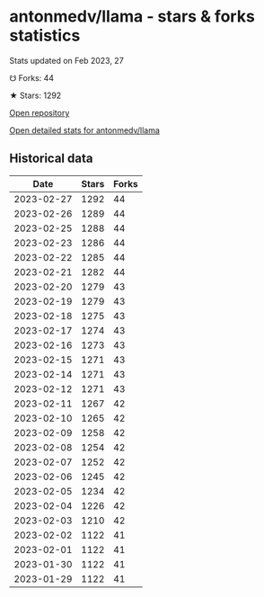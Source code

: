 # antonmedv/llama - stars & forks statistics

Stats updated on Feb 2023, 27

☋ Forks: 44

★ Stars: 1292

[Open repository](https://github.com/antonmedv/llama)

[Open detailed stats for antonmedv/llama](https://reviewgithub.com/rep/antonmedv/llama)

## Historical data
| Date | Stars | Forks |
|------|-------|-------|
| 2023-02-27 | 1292 | 44 | 
| 2023-02-26 | 1289 | 44 | 
| 2023-02-25 | 1288 | 44 | 
| 2023-02-23 | 1286 | 44 | 
| 2023-02-22 | 1285 | 44 | 
| 2023-02-21 | 1282 | 44 | 
| 2023-02-20 | 1279 | 43 | 
| 2023-02-19 | 1279 | 43 | 
| 2023-02-18 | 1275 | 43 | 
| 2023-02-17 | 1274 | 43 | 
| 2023-02-16 | 1273 | 43 | 
| 2023-02-15 | 1271 | 43 | 
| 2023-02-14 | 1271 | 43 | 
| 2023-02-12 | 1271 | 43 | 
| 2023-02-11 | 1267 | 42 | 
| 2023-02-10 | 1265 | 42 | 
| 2023-02-09 | 1258 | 42 | 
| 2023-02-08 | 1254 | 42 | 
| 2023-02-07 | 1252 | 42 | 
| 2023-02-06 | 1245 | 42 | 
| 2023-02-05 | 1234 | 42 | 
| 2023-02-04 | 1226 | 42 | 
| 2023-02-03 | 1210 | 42 | 
| 2023-02-02 | 1122 | 41 | 
| 2023-02-01 | 1122 | 41 | 
| 2023-01-30 | 1122 | 41 | 
| 2023-01-29 | 1122 | 41 | 

